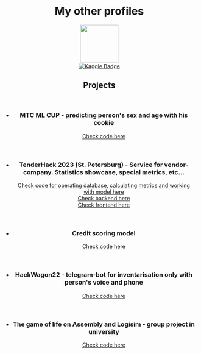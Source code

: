 <div id="header" align="center">
  <h1>My other profiles</h1>
</div>


<div id="header" align="center">
  <img src="https://media.giphy.com/media/v1.Y2lkPTc5MGI3NjExOTZiZDkwODk2YjA1ZDU1NWI0ZmY5ZmJhY2YyZTEzMDNmNjgxN2U5MyZjdD1n/u2pmTWUi0MXjyrMaVj/giphy.gif" width=100 />
</div>

<div id="badge" align="center">
  <a href="https://www.kaggle.com/maksimkotenkov">
    <img src="https://img.shields.io/badge/Kaggle-blue?style=for-the-badge&logo=kaggle&logoColor=white" alt="Kaggle Badge"/>
  </a>
</div>

<article>
  <header>
    <h1>Projects</h1>
  </header>
  <ul>
    <li>
      <header>
        <h3>МТС ML CUP - predicting person's sex and age with his cookie</h3>
        <a href="https://github.com/MurenMurenus/CookieDeanonymization">Check code here</a>
      </header>
    </li>
    <li>
      <header>
        <h3>TenderHack 2023 (St. Petersburg) - Service for vendor-company. Statistics showcase, special metrics, etc...</h3>
        <a href="https://github.com/MurenMurenus/TenderHackML-DS_API">Check code for operating database, calculating metrics and working with model here</a> <br>
        <a href="https://github.com/MurenMurenus/TenderHackBack">Check backend here</a> <br>
        <a href="https://github.com/MurenMurenus/TenderHackFront">Check frontend here</a> <br>
      </header>
    </li>
    <li>
      <header>
        <h3>Credit scoring model</h3>
        <a href="https://github.com/MurenMurenus/CreditScoring">Check code here</a>
      </header>
    </li>
    <li>
      <header>
        <h3>HackWagon22 - telegram-bot for inventarisation only with person's voice and phone</h3>
        <a href="https://github.com/MurenMurenus/HackWagon22">Check code here</a>
      </header>
    </li>
    <li>
      <header>
        <h3>The game of life on Assembly and Logisim - group project in university</h3>
        <a href="https://github.com/MurenMurenus/TheGameOfLife">Check code here</a>
      </header>
    </li>
  </ul>
</article>
